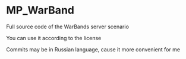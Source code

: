 # MP_WarBand
Full source code of the WarBands server scenario

You can use it according to the license

Commits may be in Russian language, cause it more convenient for me
